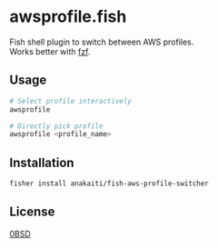 # awsprofile.fish

Fish shell plugin to switch between AWS profiles.  
Works better with [fzf](https://github.com/junegunn/fzf).

## Usage

```sh
# Select profile interactively
awsprofile 

# Directly pick profile
awsprofile <profile_name> 
```

## Installation

```sh
fisher install anakaiti/fish-aws-profile-switcher
```

## License

[0BSD](LICENSE)
